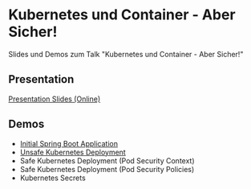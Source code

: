 # Kubernetes und Container - Aber Sicher!

Slides und Demos zum Talk "Kubernetes und Container - Aber Sicher!"

## Presentation

[Presentation Slides (Online)](https://andifalk.github.io/kubernetes-container-aber-sicher)

## Demos

* [Initial Spring Boot Application](initial-spring-boot-app/README.md)
* [Unsafe Kubernetes Deployment](initial-unsafe-deploy/README.md)
* Safe Kubernetes Deployment (Pod Security Context)
* Safe Kubernetes Deployment (Pod Security Policies)
* Kubernetes Secrets

